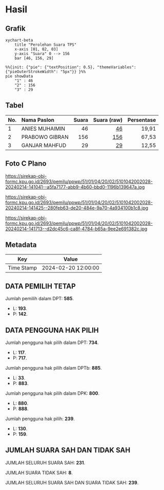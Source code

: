 # Hasil

## Grafik

```mermaid
xychart-beta
    title "Perolehan Suara TPS"
    x-axis [01, 02, 03]
    y-axis "Suara" 0 --> 156
    bar [46, 156, 29]
```

```mermaid
%%{init: {"pie": {"textPosition": 0.5}, "themeVariables": {"pieOuterStrokeWidth": "5px"}} }%%
pie showData
    "1" : 46
    "2" : 156
    "3" : 29
```

## Tabel

| No. | Nama Paslon    | Suara | Suara (raw) | Persentase |
|:--- |:-------------- | -----:| -----------:| ----------:|
| 1   | ANIES MUHAIMIN | 46    | [46][p-1]   | 19,91      |
| 2   | PRABOWO GIBRAN | 156   | [156][p-2]  | 67,53      |
| 3   | GANJAR MAHFUD  | 29    | [29][p-3]   | 12,55      |


[p-1]: https://github.com/gigit-pemilu/pemilu-2024-51-bali/blob/main/pilpres/hitung-suara/sub/51-bali/sub/01-jembrana/sub/04-melaya/sub/2002-melaya/sub/028-tps/sub/paslon-1.txt
[p-2]: https://github.com/gigit-pemilu/pemilu-2024-51-bali/blob/main/pilpres/hitung-suara/sub/51-bali/sub/01-jembrana/sub/04-melaya/sub/2002-melaya/sub/028-tps/sub/paslon-2.txt
[p-3]: https://github.com/gigit-pemilu/pemilu-2024-51-bali/blob/main/pilpres/hitung-suara/sub/51-bali/sub/01-jembrana/sub/04-melaya/sub/2002-melaya/sub/028-tps/sub/paslon-3.txt

## Foto C Plano

https://sirekap-obj-formc.kpu.go.id/2693/pemilu/ppwp/51/01/04/20/02/5101042002028-20240214-141041--a5fa7177-abb9-4b60-bbd0-1196b139647a.jpg

https://sirekap-obj-formc.kpu.go.id/2693/pemilu/ppwp/51/01/04/20/02/5101042002028-20240214-141425--280feb63-de20-484e-9a70-4a934100b1c8.jpg

https://sirekap-obj-formc.kpu.go.id/2693/pemilu/ppwp/51/01/04/20/02/5101042002028-20240214-141713--d2dc45c6-ca8f-4784-b65a-9ee2e691382c.jpg


## Metadata

| Key        | Value               |
| ---------- | ------------------- |
| Time Stamp | 2024-02-20 12:00:00 |


## DATA PEMILIH TETAP

Jumlah pemilih dalam DPT: **585**.
 * L: **193**.
 * P: **142**.

## DATA PENGGUNA HAK PILIH

Jumlah pengguna hak pilih dalam DPT: **734**.
 * L: **117**.
 * P: **717**.

Jumlah pengguna hak pilih dalam DPTb: **885**.
 * L: **33**.
 * P: **883**.

Jumlah pengguna hak pilih dalam DPK: **800**.
 * L: **880**.
 * P: **888**.

Jumlah pengguna hak pilih: **239**.
 * L: **130**.
 * P: **159**.

## JUMLAH SUARA SAH DAN TIDAK SAH

JUMLAH SELURUH SUARA SAH: **231**.

JUMLAH SUARA TIDAK SAH: **8**.

JUMLAH SELURUH SUARA SAH DAN SUARA TIDAK SAH: **239**.


